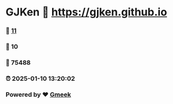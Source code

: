 # GJKen :link: https://gjken.github.io 
### :page_facing_up: [11](https://gjken.github.io/tag.html) 
### :speech_balloon: 10 
### :hibiscus: 75488 
### :alarm_clock: 2025-01-10 13:20:02 
### Powered by :heart: [Gmeek](https://github.com/Meekdai/Gmeek)
